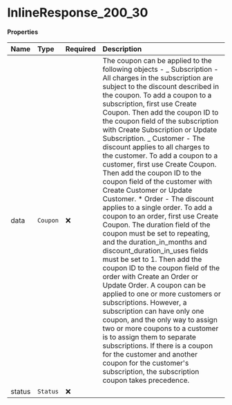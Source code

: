 # InlineResponse_200_30

**Properties**

| Name   | Type     | Required | Description                                                                                                                                                                                                                                                                                                                                                                                                                                                                                                                                                                                                                                                                                                                                                                                                                                                                                                                                                                                                                                                                                                                                                                                                                                                                                 |
| :----- | :------- | :------- | :------------------------------------------------------------------------------------------------------------------------------------------------------------------------------------------------------------------------------------------------------------------------------------------------------------------------------------------------------------------------------------------------------------------------------------------------------------------------------------------------------------------------------------------------------------------------------------------------------------------------------------------------------------------------------------------------------------------------------------------------------------------------------------------------------------------------------------------------------------------------------------------------------------------------------------------------------------------------------------------------------------------------------------------------------------------------------------------------------------------------------------------------------------------------------------------------------------------------------------------------------------------------------------------ |
| data   | `Coupon` | ❌       | The coupon can be applied to the following objects - _ Subscription - All charges in the subscription are subject to the discount described in the coupon. To add a coupon to a subscription, first use Create Coupon. Then add the coupon ID to the coupon field of the subscription with Create Subscription or Update Subscription. _ Customer - The discount applies to all charges to the customer. To add a coupon to a customer, first use Create Coupon. Then add the coupon ID to the coupon field of the customer with Create Customer or Update Customer. \* Order - The discount applies to a single order. To add a coupon to an order, first use Create Coupon. The duration field of the coupon must be set to repeating, and the duration_in_months and discount_duration_in_uses fields must be set to 1. Then add the coupon ID to the coupon field of the order with Create an Order or Update Order. A coupon can be applied to one or more customers or subscriptions. However, a subscription can have only one coupon, and the only way to assign two or more coupons to a customer is to assign them to separate subscriptions. If there is a coupon for the customer and another coupon for the customer's subscription, the subscription coupon takes precedence. |
| status | `Status` | ❌       |                                                                                                                                                                                                                                                                                                                                                                                                                                                                                                                                                                                                                                                                                                                                                                                                                                                                                                                                                                                                                                                                                                                                                                                                                                                                                             |
